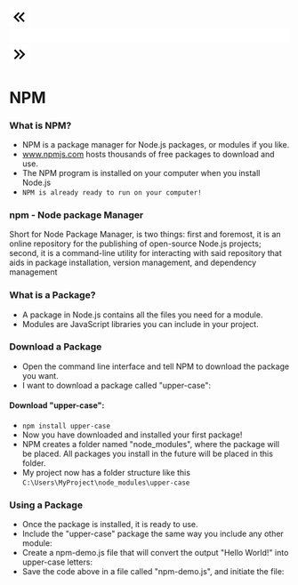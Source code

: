 [![Prev Page](images/Prev.jpg)](6.url-module.md)![Space](images/Space.jpg)[![Next Page](images/Next.jpg)](8.events.md)

# NPM

### What is NPM?
* NPM is a package manager for Node.js packages, or modules if you like.
* www.npmjs.com hosts thousands of free packages to download and use.
* The NPM program is installed on your computer when you install Node.js
* ```NPM is already ready to run on your computer!```

### npm  - Node package Manager

Short for Node Package Manager, is two things: first and foremost, it is an online repository for the publishing of open-source Node.js projects; second, it is a command-line utility for interacting with said repository that aids in package installation, version management, and dependency management

### What is a Package?
* A package in Node.js contains all the files you need for a module.
* Modules are JavaScript libraries you can include in your project.


### Download a Package
* Open the command line interface and tell NPM to download the package you want.
* I want to download a package called "upper-case":

#### Download "upper-case":
* ```npm install upper-case```
* Now you have downloaded and installed your first package!
* NPM creates a folder named "node_modules", where the package will be placed. All packages you install in the future will be placed in this folder.
* My project now has a folder structure like this ```C:\Users\MyProject\node_modules\upper-case```

### Using a Package
* Once the package is installed, it is ready to use.
* Include the "upper-case" package the same way you include any other module:
* Create a npm-demo.js file that will convert the output "Hello World!" into upper-case letters:
* Save the code above in a file called "npm-demo.js", and initiate the file: